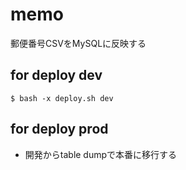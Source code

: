# memo

郵便番号CSVをMySQLに反映する

## for deploy dev

```
$ bash -x deploy.sh dev
```

## for deploy prod

+ 開発からtable dumpで本番に移行する
